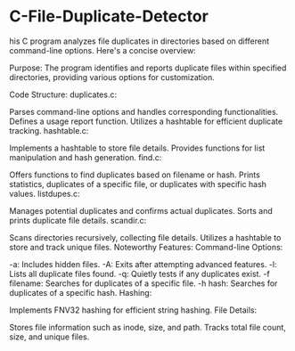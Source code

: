 # C-File-Duplicate-Detector

his C program analyzes file duplicates in directories based on different command-line options. Here's a concise overview:

Purpose:
The program identifies and reports duplicate files within specified directories, providing various options for customization.

Code Structure:
duplicates.c:

Parses command-line options and handles corresponding functionalities.
Defines a usage report function.
Utilizes a hashtable for efficient duplicate tracking.
hashtable.c:

Implements a hashtable to store file details.
Provides functions for list manipulation and hash generation.
find.c:

Offers functions to find duplicates based on filename or hash.
Prints statistics, duplicates of a specific file, or duplicates with specific hash values.
listdupes.c:

Manages potential duplicates and confirms actual duplicates.
Sorts and prints duplicate file details.
scandir.c:

Scans directories recursively, collecting file details.
Utilizes a hashtable to store and track unique files.
Noteworthy Features:
Command-line Options:

-a: Includes hidden files.
-A: Exits after attempting advanced features.
-l: Lists all duplicate files found.
-q: Quietly tests if any duplicates exist. 
-f filename: Searches for duplicates of a specific file.
-h hash: Searches for duplicates of a specific hash.
Hashing:

Implements FNV32 hashing for efficient string hashing.
File Details:

Stores file information such as inode, size, and path.
Tracks total file count, size, and unique files.
